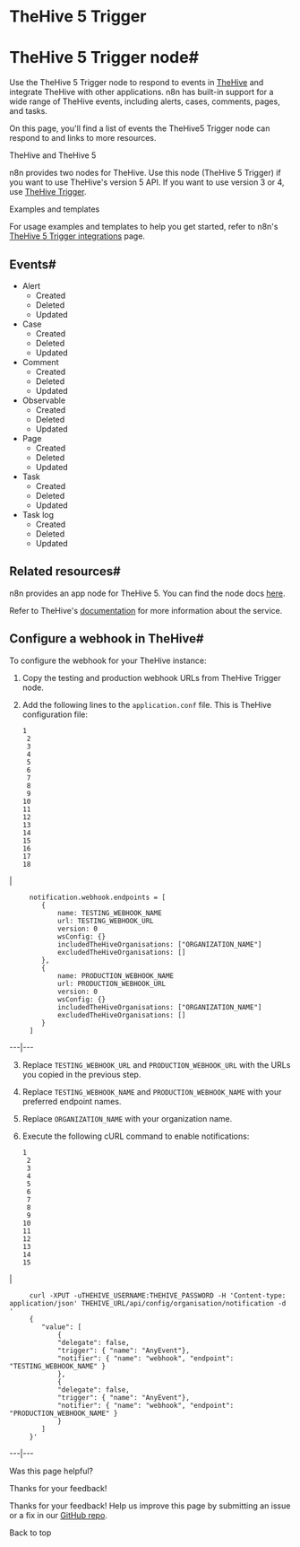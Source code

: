 # TheHive 5 Trigger

[ ](https://github.com/n8n-io/n8n-docs/edit/main/docs/integrations/builtin/trigger-nodes/n8n-nodes-base.thehive5trigger.md "Edit this page")

# TheHive 5 Trigger node#

Use the TheHive 5 Trigger node to respond to events in [TheHive](https://strangebee.com/thehive/) and integrate TheHive with other applications. n8n has built-in support for a wide range of TheHive events, including alerts, cases, comments, pages, and tasks.

On this page, you'll find a list of events the TheHive5 Trigger node can respond to and links to more resources.

TheHive and TheHive 5

n8n provides two nodes for TheHive. Use this node (TheHive 5 Trigger) if you want to use TheHive's version 5 API. If you want to use version 3 or 4, use [TheHive Trigger](../n8n-nodes-base.thehivetrigger/).

Examples and templates

For usage examples and templates to help you get started, refer to n8n's [TheHive 5 Trigger integrations](https://n8n.io/integrations/thehive-5-trigger/) page.

## Events#

  * Alert 
    * Created
    * Deleted
    * Updated
  * Case
    * Created
    * Deleted
    * Updated
  * Comment
    * Created
    * Deleted
    * Updated
  * Observable
    * Created
    * Deleted
    * Updated
  * Page
    * Created
    * Deleted
    * Updated
  * Task
    * Created
    * Deleted
    * Updated
  * Task log
    * Created
    * Deleted
    * Updated



## Related resources#

n8n provides an app node for TheHive 5. You can find the node docs [here](../../app-nodes/n8n-nodes-base.thehive5/).

Refer to TheHive's [documentation](https://docs.strangebee.com/) for more information about the service.

## Configure a webhook in TheHive#

To configure the webhook for your TheHive instance:

  1. Copy the testing and production webhook URLs from TheHive Trigger node.
  2. Add the following lines to the `application.conf` file. This is TheHive configuration file:
         
         1
          2
          3
          4
          5
          6
          7
          8
          9
         10
         11
         12
         13
         14
         15
         16
         17
         18

| 
         
         notification.webhook.endpoints = [
         	{
         		name: TESTING_WEBHOOK_NAME
         		url: TESTING_WEBHOOK_URL
         		version: 0
         		wsConfig: {}
         		includedTheHiveOrganisations: ["ORGANIZATION_NAME"]
         		excludedTheHiveOrganisations: []
         	},
         	{
         		name: PRODUCTION_WEBHOOK_NAME
         		url: PRODUCTION_WEBHOOK_URL
         		version: 0
         		wsConfig: {}
         		includedTheHiveOrganisations: ["ORGANIZATION_NAME"]
         		excludedTheHiveOrganisations: []
         	}
         ]
           
  
---|---  
  
  3. Replace `TESTING_WEBHOOK_URL` and `PRODUCTION_WEBHOOK_URL` with the URLs you copied in the previous step.

  4. Replace `TESTING_WEBHOOK_NAME` and `PRODUCTION_WEBHOOK_NAME` with your preferred endpoint names.
  5. Replace `ORGANIZATION_NAME` with your organization name.
  6. Execute the following cURL command to enable notifications: 
         
         1
          2
          3
          4
          5
          6
          7
          8
          9
         10
         11
         12
         13
         14
         15

| 
         
         curl -XPUT -uTHEHIVE_USERNAME:THEHIVE_PASSWORD -H 'Content-type: application/json' THEHIVE_URL/api/config/organisation/notification -d '
         {
         	"value": [
         		{
         		"delegate": false,
         		"trigger": { "name": "AnyEvent"},
         		"notifier": { "name": "webhook", "endpoint": "TESTING_WEBHOOK_NAME" }
         		},
         		{
         		"delegate": false,
         		"trigger": { "name": "AnyEvent"},
         		"notifier": { "name": "webhook", "endpoint": "PRODUCTION_WEBHOOK_NAME" }
         		}
         	]
         }'
           
  
---|---  
  

Was this page helpful? 

Thanks for your feedback! 

Thanks for your feedback! Help us improve this page by submitting an issue or a fix in our [GitHub repo](https://github.com/n8n-io/n8n-docs). 

Back to top 
